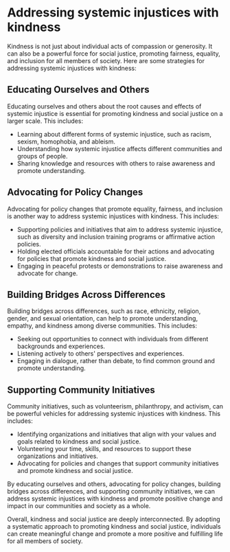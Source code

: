 # Addressing systemic injustices with kindness

Kindness is not just about individual acts of compassion or generosity. It can also be a powerful force for social justice, promoting fairness, equality, and inclusion for all members of society. Here are some strategies for addressing systemic injustices with kindness:

Educating Ourselves and Others
------------------------------

Educating ourselves and others about the root causes and effects of systemic injustice is essential for promoting kindness and social justice on a larger scale. This includes:

* Learning about different forms of systemic injustice, such as racism, sexism, homophobia, and ableism.
* Understanding how systemic injustice affects different communities and groups of people.
* Sharing knowledge and resources with others to raise awareness and promote understanding.

Advocating for Policy Changes
-----------------------------

Advocating for policy changes that promote equality, fairness, and inclusion is another way to address systemic injustices with kindness. This includes:

* Supporting policies and initiatives that aim to address systemic injustice, such as diversity and inclusion training programs or affirmative action policies.
* Holding elected officials accountable for their actions and advocating for policies that promote kindness and social justice.
* Engaging in peaceful protests or demonstrations to raise awareness and advocate for change.

Building Bridges Across Differences
-----------------------------------

Building bridges across differences, such as race, ethnicity, religion, gender, and sexual orientation, can help to promote understanding, empathy, and kindness among diverse communities. This includes:

* Seeking out opportunities to connect with individuals from different backgrounds and experiences.
* Listening actively to others' perspectives and experiences.
* Engaging in dialogue, rather than debate, to find common ground and promote understanding.

Supporting Community Initiatives
--------------------------------

Community initiatives, such as volunteerism, philanthropy, and activism, can be powerful vehicles for addressing systemic injustices with kindness. This includes:

* Identifying organizations and initiatives that align with your values and goals related to kindness and social justice.
* Volunteering your time, skills, and resources to support these organizations and initiatives.
* Advocating for policies and changes that support community initiatives and promote kindness and social justice.

By educating ourselves and others, advocating for policy changes, building bridges across differences, and supporting community initiatives, we can address systemic injustices with kindness and promote positive change and impact in our communities and society as a whole.

Overall, kindness and social justice are deeply interconnected. By adopting a systematic approach to promoting kindness and social justice, individuals can create meaningful change and promote a more positive and fulfilling life for all members of society.
